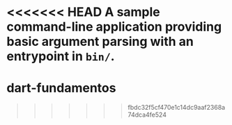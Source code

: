 <<<<<<< HEAD
A sample command-line application providing basic argument parsing with an entrypoint in `bin/`.
=======
# dart-fundamentos
>>>>>>> fbdc32f5cf470e1c14dc9aaf2368a74dca4fe524
